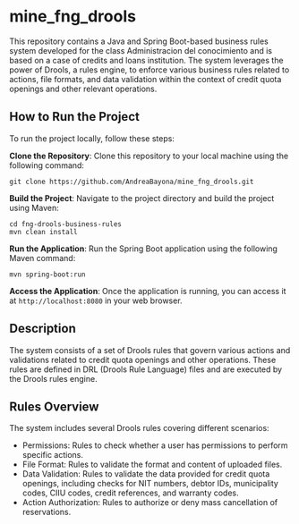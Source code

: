 # mine_fng_drools

This repository contains a Java and Spring Boot-based business rules system developed for the class Administracion del conocimiento and is based on a case of credits and loans institution. The system leverages the power of Drools, a rules engine, to enforce various business rules related to actions, file formats, and data validation within the context of credit quota openings and other relevant operations.

## How to Run the Project
To run the project locally, follow these steps:

**Clone the Repository**: Clone this repository to your local machine using the following command:

```
git clone https://github.com/AndreaBayona/mine_fng_drools.git
```

**Build the Project**: Navigate to the project directory and build the project using Maven:
```
cd fng-drools-business-rules
mvn clean install
```

**Run the Application**: Run the Spring Boot application using the following Maven command:
```
mvn spring-boot:run
```

**Access the Application**: Once the application is running, you can access it at `http://localhost:8080` in your web browser.

## Description
The system consists of a set of Drools rules that govern various actions and validations related to credit quota openings and other operations. These rules are defined in DRL (Drools Rule Language) files and are executed by the Drools rules engine.

## Rules Overview
The system includes several Drools rules covering different scenarios:

- Permissions: Rules to check whether a user has permissions to perform specific actions.
- File Format: Rules to validate the format and content of uploaded files.
- Data Validation: Rules to validate the data provided for credit quota openings, including checks for NIT numbers, debtor IDs, municipality codes, CIIU codes, credit references, and warranty codes.
- Action Authorization: Rules to authorize or deny mass cancellation of reservations.

